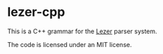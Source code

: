 # lezer-cpp

This is a C++ grammar for the
[Lezer](https://lezer.codemirror.net/) parser system.

The code is licensed under an MIT license.
